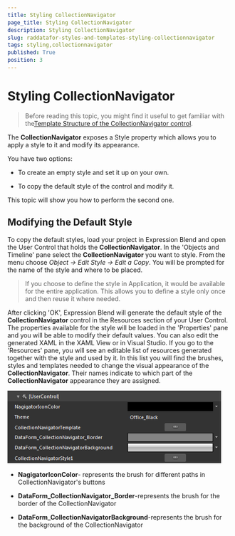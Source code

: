 ```yaml
---
title: Styling CollectionNavigator
page_title: Styling CollectionNavigator
description: Styling CollectionNavigator
slug: raddatafor-styles-and-templates-styling-collectionnavigator
tags: styling,collectionnavigator
published: True
position: 3
---
```


# Styling CollectionNavigator


> Before reading this topic, you might find it useful to get familiar with the[Template Structure of the CollectionNavigator control](D30D9A7D-C51D-4EF8-B58D-C0DC967FCB41#CollectionNavigator).
      

The __CollectionNavigator__ exposes a Style property which allows you to apply a style to it and modify its appearance.
      

You have two options:
      

* To create an empty style and set it up on your own.
        

* To copy the default style of the control and modify it.
        

This topic will show you how to perform the second one.

## Modifying the Default Style

To copy the default styles, load your project in Expression Blend and open the User Control that holds the __CollectionNavigator__. In the 'Objects and Timeline' pane select the __CollectionNavigator__ you want to style. From the menu choose *Object -> Edit Style -> Edit a Copy*. You will be prompted for the name of the style and where to be placed.

>If you choose to define the style in Application, it would be available for the entire application. This allows you to define a style only once and then reuse it where needed.
        

After clicking 'OK', Expression Blend will generate the default style of the __CollectionNavigator__ control in the Resources section of your User Control. The properties available for the style will be loaded in the 'Properties' pane and you will be able to modify their default values. You can also edit the generated XAML in the XAML View or in Visual Studio.
          If you go to the 'Resources' pane, you will see an editable list of resources generated together with the style and used by it. In this list you will find the brushes, styles and templates needed to change the visual appearance of the __CollectionNavigator__. Their names indicate to which part of the __CollectionNavigator__ appearance they are assigned.



![](images/RadDataForm_CollectionNavigatorResources_Default.png)

* __NagigatorIconColor__- represents the brush for different paths in CollectionNavigator's buttons

* __DataForm_CollectionNavigator_Border__-represents the brush for the border of the CollectionNavigator

* __DataForm_CollectionNavigatorBackground__-represents the brush for the background of the CollectionNavigator
          
